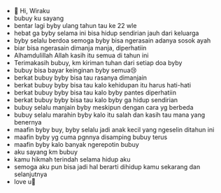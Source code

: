 - 👋 Hi, Wiraku
- bubuy ku sayang
- bentar lagi byby ulang tahun tau ke 22 wle
- hebat ga byby selama ini bisa hidup sendirian jauh dari keluarga
- byby selalu berdoa semoga byby bisa ngerasain adanya sosok ayah 
- biar bisa ngerasain dimanja manja, diperhatiin
- Alhamdulillah Allah kasih itu semua di tahun ini
- Terimakasih bubuy, km kiriman tuhan dari setiap doa byby
- bubuy bisa bayar keinginan byby semua😢
- berkat bubuy byby bisa tau rasanya dimanjain
- berkat bubuy byby bisa tau kalo kehidupan itu harus hati-hati
- berkat bubuy byby bisa tau kalo byby pantes diperhatiin
- berkat bubuy byby bisa tau kalo byby ga hidup sendirian
- bubuy selalu manjain byby meskipun dengan cara yg berbeda
- bubuy selalu marahin byby kalo itu salah dan kasih tau mana yang benernya
- maafin byby buy, byby selalu jadi anak kecil yang ngeselin ditahun ini
- maafin byby yg cuma pgnnya disamping bubuy terus
- maafin byby kalo banyak ngerepotin bubuy
- aku sayang km bubuy
- kamu hikmah terindah selama hidup aku
- semoga aku pun bisa jadi hal berarti dihidup kamu sekarang dan selanjutnya
- love u🖤

<!---
megacantikkkkk/megacantikkkkk is a ✨ special ✨ repository because its `README.md` (this file) appears on your GitHub profile.
You can click the Preview link to take a look at your changes.
--->

